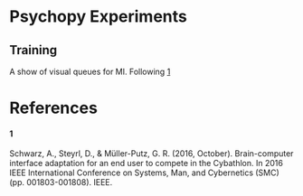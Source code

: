# Psychopy Experiments

## Training
A show of visual queues for MI. Following  [1](#1)



# References

#### 1
Schwarz, A., Steyrl, D., & Müller-Putz, G. R. (2016, October). Brain-computer interface adaptation for an end user to compete in the Cybathlon. In 2016 IEEE International Conference on Systems, Man, and Cybernetics (SMC) (pp. 001803-001808). IEEE.
